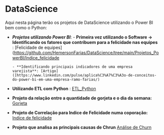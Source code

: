 # DataScience
Aqui nesta página terão os projetos de DataScience utilizando o Power BI bem como o Python:
- ***Projetos utilizando Power BI***: 
      - **Primeira vez utilizando o Software -> Identificando os fatores que contribuem para a felicidade nas equipes** : [Felicidade de equipes](https://github.com/HemersonFarias/DataScience/tree/main/Projetos_PowerBI/Indice_felicidade
      
      - **Identificando principais indicadores de uma empresa varejista**: [Artigo]([https://www.linkedin.com/pulse/aplica%C3%A7%C3%A3o-de-conceitos-do-power-bi-em-uma-empresa-ramo-farias/)


- **Utilizando ETL com Python** : [ETL_Python](Transform_Python/Read_and_Transform_JSON.ipynb)

- **Projeto da relação entre a quantidade de gorjeta e o dia da semana:** [Gorjeta](https://github.com/HemersonFarias/DataScience/blob/main/Gorjetas/Gorjetas_SOLO.ipynb) 

- **Projeto de Correlação para Indice de Felicidade numa coporação:** [Indice de felicidade](https://github.com/HemersonFarias/DataScience/blob/e23b89ee9dc7083c80ef1dfc47b8ce3edfbb99b0/Indice_felicidade/Indice_Felicidade.pdf)

- **Projeto que analisa as principais causas de Chrun**  [Análise de Churn](https://github.com/HemersonFarias/DataScience/blob/main/Churn/Customers_Churn_Challenge_Alura.ipynb)
